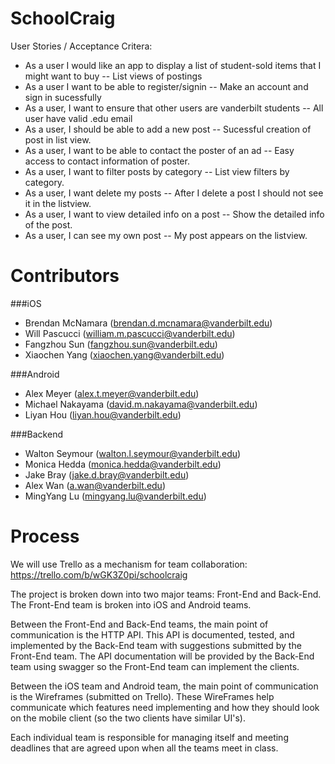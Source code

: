 SchoolCraig
===========

User Stories / Acceptance Critera:
* As a user I would like an app to display a list of student-sold items that I might want to buy -- List views of postings
* As a user I want to be able to register/signin -- Make an account and sign in sucessfully
* As a user, I want to ensure that other users are vanderbilt students -- All user have valid .edu email
* As a user, I should be able to add a new post -- Sucessful creation of post in list view.
* As a user, I want to be able to contact the poster of an ad -- Easy access to contact information of poster.
* As a user, I want to filter posts by category -- List view filters by category.
* As a user, I want delete my posts -- After I delete a post I should not see it in the listview.
* As a user, I want to view detailed info on a post -- Show the detailed info of the post.
* As a user, I can see my own post -- My post appears on the listview.

Contributors
============

###iOS

* Brendan McNamara (brendan.d.mcnamara@vanderbilt.edu)
* Will Pascucci (william.m.pascucci@vanderbilt.edu)
* Fangzhou Sun (fangzhou.sun@vanderbilt.edu)
* Xiaochen Yang (xiaochen.yang@vanderbilt.edu)

###Android

* Alex Meyer (alex.t.meyer@vanderbilt.edu)
* Michael Nakayama (david.m.nakayama@vanderbilt.edu)
* Liyan Hou (liyan.hou@vanderbilt.edu)

###Backend
* Walton Seymour (walton.l.seymour@vanderbilt.edu)
* Monica Hedda (monica.hedda@vanderbilt.edu)
* Jake Bray (jake.d.bray@vanderbilt.edu)
* Alex Wan (a.wan@vanderbilt.edu)
* MingYang Lu (mingyang.lu@vanderbilt.edu)


Process
=======

We will use Trello as a mechanism for team collaboration:
https://trello.com/b/wGK3Z0pi/schoolcraig

The project is broken down into two major teams: Front-End and Back-End. The Front-End team is broken into iOS and Android teams.

Between the Front-End and Back-End teams, the main point of communication is the HTTP API. This API is documented, tested, and implemented by the Back-End team with suggestions submitted by the Front-End team. The API documentation will be provided by the Back-End team using swagger so the Front-End team can implement the clients.

Between the iOS team and Android team, the main point of communication is the Wireframes (submitted on Trello). These WireFrames help communicate which features need implementing and how they should look on the mobile client (so the two clients have similar UI's).

Each individual team is responsible for managing itself and meeting deadlines that are agreed upon when all the teams meet in class.


